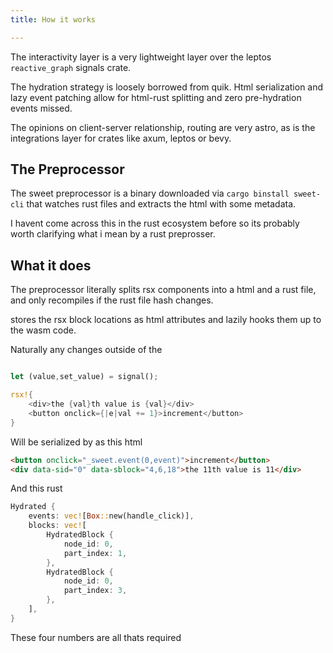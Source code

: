 ```yaml
---
title: How it works

---
```





The interactivity layer is a very lightweight layer over the leptos `reactive_graph` signals crate.

The hydration strategy is loosely borrowed from quik. Html serialization and lazy event patching allow for html-rust splitting and zero pre-hydration events missed.

The opinions on client-server relationship, routing are very astro, as is the integrations layer for crates like axum, leptos or bevy. 

## The Preprocessor

The sweet preprocessor is a binary downloaded via `cargo binstall sweet-cli` that watches rust files and extracts the html with some metadata.


I havent come across this in the rust ecosystem before so its probably worth clarifying what i mean by a rust preprosser.

## What it does

The preprocessor literally splits rsx components into a html and a rust file, and only recompiles if the rust file hash changes. 

 stores the rsx block locations as html attributes and lazily hooks them up to the wasm code.

Naturally any changes outside of the

```rust

let (value,set_value) = signal();

rsx!{
	<div>the {val}th value is {val}</div>
	<button onclick={|e|val += 1}>increment</button>
}
```
Will be serialized by as this html
```html
<button onclick="_sweet.event(0,event)">increment</button>
<div data-sid="0" data-sblock="4,6,18">the 11th value is 11</div>
```
And this rust
```rust
Hydrated {
	events: vec![Box::new(handle_click)],
	blocks: vec![
		HydratedBlock {
			node_id: 0,
			part_index: 1,
		},
		HydratedBlock {
			node_id: 0,
			part_index: 3,
		},
	],
}
```


These four numbers are all thats required